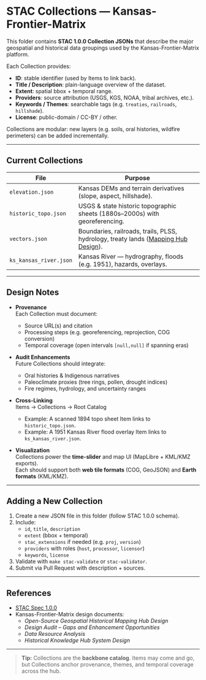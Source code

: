 # STAC Collections — Kansas-Frontier-Matrix

This folder contains **STAC 1.0.0 Collection JSONs** that describe the major
geospatial and historical data groupings used by the Kansas-Frontier-Matrix
platform.

Each Collection provides:
- **ID**: stable identifier (used by Items to link back).
- **Title / Description**: plain-language overview of the dataset.
- **Extent**: spatial bbox + temporal range.
- **Providers**: source attribution (USGS, KGS, NOAA, tribal archives, etc.).
- **Keywords / Themes**: searchable tags (e.g. `treaties`, `railroads`, `hillshade`).
- **License**: public-domain / CC-BY / other.

Collections are modular: new layers (e.g. soils, oral histories, wildfire perimeters)
can be added incrementally.

---

## Current Collections

| File | Purpose |
|------|---------|
| `elevation.json` | Kansas DEMs and terrain derivatives (slope, aspect, hillshade). |
| `historic_topo.json` | USGS & state historic topographic sheets (1880s–2000s) with georeferencing. |
| `vectors.json` | Boundaries, railroads, trails, PLSS, hydrology, treaty lands ([Mapping Hub Design](../docs/Kansas-Frontier-Matrix_Design.pdf)). |
| `ks_kansas_river.json` | Kansas River — hydrography, floods (e.g. 1951), hazards, overlays. |

---

## Design Notes

- **Provenance**  
  Each Collection must document:
  - Source URL(s) and citation  
  - Processing steps (e.g. georeferencing, reprojection, COG conversion)  
  - Temporal coverage (open intervals `[null,null]` if spanning eras)  

- **Audit Enhancements**  
  Future Collections should integrate:
  - Oral histories & Indigenous narratives  
  - Paleoclimate proxies (tree rings, pollen, drought indices)  
  - Fire regimes, hydrology, and uncertainty ranges  

- **Cross-Linking**  
  Items → Collections → Root Catalog  
  - Example: A scanned 1894 topo sheet Item links to `historic_topo.json`.  
  - Example: A 1951 Kansas River flood overlay Item links to `ks_kansas_river.json`.  

- **Visualization**  
  Collections power the **time-slider** and map UI (MapLibre + KML/KMZ exports).  
  Each should support both **web tile formats** (COG, GeoJSON) and **Earth formats** (KML/KMZ).  

---

## Adding a New Collection

1. Create a new JSON file in this folder (follow STAC 1.0.0 schema).  
2. Include:  
   - `id`, `title`, `description`  
   - `extent` (bbox + temporal)  
   - `stac_extensions` if needed (e.g. `proj`, `version`)  
   - `providers` with roles (`host`, `processor`, `licensor`)  
   - `keywords`, `license`  
3. Validate with `make stac-validate` or `stac-validator`.  
4. Submit via Pull Request with description + sources.  

---

## References

- [STAC Spec 1.0.0](https://github.com/radiantearth/stac-spec)  
- Kansas-Frontier-Matrix design documents:  
  - *Open-Source Geospatial Historical Mapping Hub Design*  
  - *Design Audit – Gaps and Enhancement Opportunities*  
  - *Data Resource Analysis*  
  - *Historical Knowledge Hub System Design*  

---

> **Tip:** Collections are the **backbone catalog**. Items may come and go,
> but Collections anchor provenance, themes, and temporal coverage across the hub.
```

